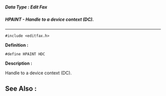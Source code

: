 ##### Data Type : Edit Fax
##### HPAINT - Handle to a device context (DC).
---
```
#include <editfax.h>
```

**Definition :**
```
#define HPAINT HDC
```

**Description :**

Handle to a device context (DC).


**See Also :**
---
